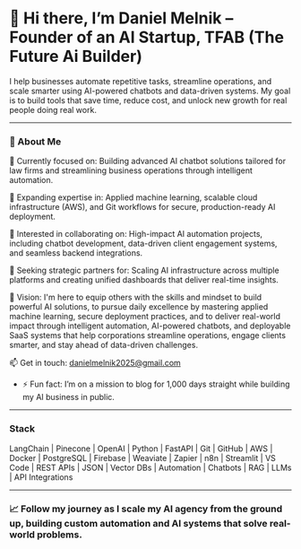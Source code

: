 # 👋 Hi there, I’m Daniel Melnik – Founder of an AI Startup, TFAB (The Future Ai Builder)

I help businesses automate repetitive tasks, streamline operations, and scale smarter using AI-powered chatbots and data-driven systems. My goal is to build tools that save time, reduce cost, and unlock new growth for real people doing real work.

---

### 🚀 About Me

🔭 Currently focused on: Building advanced AI chatbot solutions tailored for law firms and streamlining business operations through intelligent automation.

🌱 Expanding expertise in: Applied machine learning, scalable cloud infrastructure (AWS), and Git workflows for secure, production-ready AI deployment.

👯 Interested in collaborating on: High-impact AI automation projects, including chatbot development, data-driven client engagement systems, and seamless backend integrations.

🤝 Seeking strategic partners for: Scaling AI infrastructure across multiple platforms and creating unified dashboards that deliver real-time insights.

💬 Vision: I'm here to equip others with the skills and mindset to build powerful AI solutions, to pursue daily excellence by mastering applied machine learning, secure deployment practices, and to deliver real-world impact through intelligent automation, AI-powered chatbots, and deployable SaaS systems that help corporations streamline operations, engage clients smarter, and stay ahead of data-driven challenges.

📫 Get in touch: danielmelnik2025@gmail.com

- ⚡ Fun fact: I’m on a mission to blog for 1,000 days straight while building my AI business in public.

---

### Stack
LangChain | Pinecone | OpenAI | Python | FastAPI | Git | GitHub | AWS | Docker | PostgreSQL | Firebase | Weaviate | Zapier | n8n | Streamlit | VS Code | REST APIs | JSON | Vector DBs | Automation | Chatbots | RAG | LLMs | API Integrations

---

### 📈 Follow my journey as I scale my AI agency from the ground up, building custom automation and AI systems that solve real-world problems.
